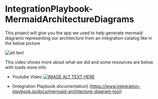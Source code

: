 # IntegrationPlaybook-MermaidArchitectureDiagrams

This project will give you the app we used to help generate mermaid diagrams representing our architecture from an integration catalog like in the below picture

![alt text](https://cdn.document360.io/ba88ef7d-54c9-40e4-b374-41896b710891/Images/Documentation/image%28164%29.png "Logo Title Text 1")

This video shows more about what we did and some resources are below with loads more info



- Youtube Video [![IMAGE ALT TEXT HERE](http://img.youtube.com/vi/YOUTUBE_VIDEO_ID_HERE/0.jpg)](http://www.youtube.com/watch?v=kSCMduJu6Ro)

- [Integration Playbook documentation] (https://www.integration-playbook.io/docs/mermaid-architecture-diagram-tool)

